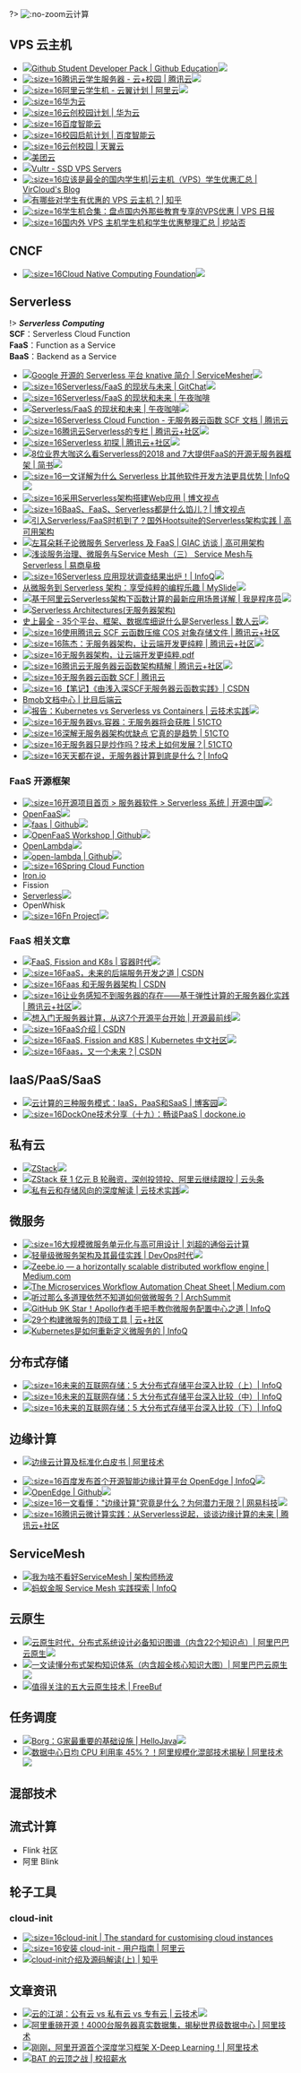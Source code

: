 ?> ![](logo/docker.svg ':no-zoom')云计算

## VPS 云主机

- [![](logo/github.svg)Github Student Developer Pack | Github Education![](logo/star.svg)](https://education.github.com/pack)
- [![](logo/qcloud.png ':size=16')腾讯云学生服务器 - 云+校园 | 腾讯云![](logo/star.svg)](https://cloud.tencent.com/act/campus)
- [![](logo/aliyun.png ':size=16')阿里云学生机 - 云翼计划 | 阿里云![](logo/star.svg)](https://promotion.aliyun.com/ntms/act/campus2018.html)
- [![](logo/huawei.ico ':size=16')华为云](https://www.huaweicloud.com/)
- [![](logo/huawei.ico ':size=16')云创校园计划 | 华为云](https://developer.huaweicloud.com/campus)
- [![](logo/baiduyun.ico ':size=16')百度智能云](https://cloud.baidu.com)
- [![](logo/baiduyun.ico ':size=16')校园启航计划 | 百度智能云](https://cloud.baidu.com/campaign/campus-2018/index.html)
- [![](logo/ctyun.ico ':size=16')云创校园 | 天翼云](https://www.ctyun.cn/activity/?20190103#/campus)
- [![](logo/mtyun.png)美团云](https://www.mtyun.com)
- [![](logo/vultr.png)Vultr - SSD VPS Servers](https://www.vultr.com/)
- [![](logo/vircloud.ico ':size=16')应该是最全的国内学生机|云主机（VPS）学生优惠汇总 | VirCloud's Blog](https://vircloud.net/offer/student-offer.html)
- [![](logo/zhihu.svg)有哪些对学生有优惠的 VPS 云主机？| 知乎](https://www.zhihu.com/question/40865206)
- [![](logo/vpsrb.ico ':size=16')学生机合集：盘点国内外那些教育专享的VPS优惠 | VPS 日报](https://www.vpsrb.com/675.html)
- [![](logo/wzfou.webp ':size=16')国内外 VPS 主机学生机和学生优惠整理汇总 | 挖站否](https://wzfou.com/edu-vps/)

## CNCF

- [![](logo/cncf.png ':size=16')Cloud Native Computing Foundation![](logo/star.svg)](https://www.cncf.io)

## Serverless

!> ***Serverless Computing***<br>**SCF**：Serverless Cloud Function<br>**FaaS**：Function as a Service<br>**BaaS**：Backend as a Service

* [![](logo/wechat.svg)Google 开源的 Serverless 平台 knative 简介 | ServiceMesher![](logo/star.svg)](https://mp.weixin.qq.com/s/-gW2IeOJDdEUXjiaZ1gafw)
* [![](logo/gitchat.png ':size=16')Serverless/FaaS 的现状与未来 | GitChat![](logo/star.svg)](https://gitbook.cn/books/5a4b66e3f957ee33939ec3cf/index.html)
* [![](logo/nightcoffee.png ':size=16')Serverless/FaaS 的现状和未来 | 午夜咖啡](http://jolestar.com/serverless-faas-current-status-and-future/)
* [![](logo/wechat.svg)Serverless/FaaS 的现状和未来 | 午夜咖啡![](logo/star.svg)](https://mp.weixin.qq.com/s/FOE833afgk3n-VD65PO0dw)
* [![](logo/qcloud.png ':size=16')Serverless Cloud Function - 无服务器云函数 SCF 文档 | 腾讯云](https://cloud.tencent.com/document/product/583)
* [![](logo/qcloud.png ':size=16')腾讯云Serverless的专栏 | 腾讯云+社区![](logo/star.svg)](https://cloud.tencent.com/developer/column/1196)
* [![](logo/qcloud.png ':size=16')Serverless 初探 | 腾讯云+社区![](logo/star.svg)](https://cloud.tencent.com/developer/article/1005537)
* [![](logo/jianshu.svg)8位业界大咖这么看Serverless的2018 and 7大提供FaaS的开源无服务器框架 | 简书![](logo/star.svg)](https://www.jianshu.com/p/d4e040fefdec)
* [![](logo/infoq.png ':size=16')一文详解为什么 Serverless 比其他软件开发方法更具优势 | InfoQ![](logo/star.svg)](https://www.infoq.cn/article/klfShH_dWU9ooU8idvYD)
* [![](logo/broadview.png ':size=16')采用Serverless架构搭建Web应用 | 博文视点](http://www.broadview.com.cn/article/362)
* [![](logo/broadview.png ':size=16')BaaS、FaaS、Serverless都是什么馅儿？| 博文视点](http://www.broadview.com.cn/article/792)
* [![](logo/wechat.svg)引入Serverless/FaaS时机到了？国外Hootsuite的Serverless架构实践 | 高可用架构](https://mp.weixin.qq.com/s/bdbWQ5YsgrNArpI6Wp81pA?)
* [![](logo/wechat.svg)左耳朵耗子论微服务 Serverless 及 FaaS | GIAC 访谈 | 高可用架构](https://mp.weixin.qq.com/s/rybygNf3u3K2lSVpBptCFA)
* [![](logo/wechat.svg)浅谈服务治理、微服务与Service Mesh（三） Service Mesh与Serverless | 易商阜极](https://mp.weixin.qq.com/s?__biz=MjM5MDM3NDY1NQ==&mid=2651112869&idx=1&sn=41e4bfff5dadb2f9e868815729b36713)
* [![](logo/infoq.png ':size=16')Serverless 应用现状调查结果出炉！| InfoQ![](logo/star.svg)](https://www.infoq.cn/article/0ThMRelvBEmvy_tA8DBO)
* [从微服务到 Serverless 架构：享受纯粹的编程乐趣 | MySlide![](logo/star.svg)](https://myslide.cn/slides/753)
* [![](logo/zhihu.svg)基于阿里云Serverless架构下函数计算的最新应用场景详解 | 我是程序员![](logo/star.svg)](https://zhuanlan.zhihu.com/p/33204275)
* [![](logo/zhihu.svg)Serverless Architectures(无服务器架构)](https://zhuanlan.zhihu.com/p/23308613)
* [史上最全 - 35个平台、框架、数据库细说什么是Serverless | 数人云![](logo/star.svg)](http://blog.shurenyun.com/untitled-82/)
* [![](logo/qcloud.png ':size=16')使用腾讯云 SCF 云函数压缩 COS 对象存储文件 | 腾讯云+社区](https://cloud.tencent.com/developer/article/1006150)
* [![](logo/qcloud.png ':size=16')陈杰：无服务器架构，让云端开发更纯粹 | 腾讯云+社区![](logo/star.svg)](https://cloud.tencent.com/developer/article/1020360)
* [![](logo/qcloud.png ':size=16')无服务器架构，让云端开发更纯粹.pdf](https://ask.qcloudimg.com/raw/yehe-133f028/s5su5c66bu.pdf)
* [![](logo/qcloud.png ':size=16')腾讯云无服务器云函数架构精解 | 腾讯云+社区![](logo/star.svg)](https://cloud.tencent.com/developer/article/1004922)
* [![](logo/qcloud.png ':size=16')无服务器云函数 SCF | 腾讯云](https://cloud.tencent.com/product/scf/)
* [![](logo/csdn.ico ':size=16')【笔记】《由浅入深SCF无服务器云函数实践》| CSDN](https://blog.csdn.net/csdn_duomaomao/article/details/78910588)
* [Bmob文档中心 | 比目后端云](http://doc.bmob.cn)
* [![](logo/wechat.svg)报告：Kubernetes vs Serverless vs Containers | 云技术实践![](logo/star.svg)](https://mp.weixin.qq.com/s/frcUfidillocPHo9-5cS0A)
* [![](logo/51cto.ico ':size=16')无服务器vs.容器：无服务器将会获胜 | 51CTO](http://server.51cto.com/sOS-566538.htm)
* [![](logo/51cto.ico ':size=16')深解无服务器架构优缺点 它真的是趋势 | 51CTO](http://server.51cto.com/sOS-566304.htm)
* [![](logo/51cto.ico ':size=16')无服务器只是炒作吗？技术上如何发展？| 51CTO](http://server.51cto.com/sOS-565626.htm)
* [![](logo/infoq.png ':size=16')天天都在说，无服务器计算到底是什么？| InfoQ](https://www.infoq.cn/article/M6GYovY_EqPOSt9jSK92)

### FaaS 开源框架

* [![](logo/oschina.ico ':size=16')开源项目首页 > 服务器软件 > Serverless 系统 | 开源中国![](logo/star.svg)](https://www.oschina.net/project/tag/475/serverless)
* [OpenFaaS![](logo/star.svg)](https://www.openfaas.com)
* [![](logo/github.svg)faas | Github![](logo/star.svg)](https://github.com/openfaas/faas)
* [![](logo/github.svg)OpenFaaS Workshop | Github![](logo/star.svg)](https://github.com/openfaas/workshop)
* [OpenLambda![](logo/star.svg)](https://open-lambda.org/index.htm)
* [![](logo/github.svg)open-lambda | Github![](logo/star.svg)](https://github.com/open-lambda/open-lambda)
* [![](logo/spring.png ':size=16')Spring Cloud Function](https://cloud.spring.io/spring-cloud-function/)
* [Iron.io](https://www.iron.io)
* Fission
* [Serverless![](logo/star.svg)](https://serverless.com)
* OpenWhisk
* [![](logo/fn.png ':size=16')Fn Project![](logo/star.svg)](https://fnproject.io)

### FaaS 相关文章

* [![](logo/wechat.svg)FaaS, Fission and K8s | 容器时代![](logo/star.svg)](https://mp.weixin.qq.com/s/3DoOjYlvnS-w5O0OpZ9yxA)
* [![](logo/csdn.ico ':size=16')FaaS，未来的后端服务开发之道 | CSDN](https://blog.csdn.net/linlzk/article/details/79650203)
* [![](logo/csdn.ico ':size=16')Faas 和无服务器架构 | CSDN](https://blog.csdn.net/xialingming/article/details/81291620)
* [![](logo/qcloud.png ':size=16')让业务感知不到服务器的存在——基于弹性计算的无服务器化实践 | 腾讯云+社区![](logo/star.svg)](https://cloud.tencent.com/developer/article/1160253)
* [![](logo/wechat.svg)想入门无服务器计算，从这7个开源平台开始 | 开源最前线![](logo/star.svg)](https://mp.weixin.qq.com/s/59WbxC8_-0rxSRgEuhoK2w)
* [![](logo/csdn.ico ':size=16')FaaS介绍 | CSDN](https://blog.csdn.net/wlhdo71920145/article/details/80388209)
* [![](logo/k8scn.png ':size=16')FaaS, Fission and K8S | Kubernetes 中文社区![](logo/star.svg)](https://www.kubernetes.org.cn/1530.html)
* [![](logo/csdn.ico ':size=16')Faas，又一个未来？| CSDN](https://blog.csdn.net/u013970991/article/details/57482813)

## IaaS/PaaS/SaaS

- [![](logo/cnblogs.svg)云计算的三种服务模式：IaaS，PaaS和SaaS | 博客园![](logo/star.svg)](http://www.cnblogs.com/beanmoon/archive/2012/12/10/2811547.html)
- [![](logo/dockone.png ':size=16')DockOne技术分享（十九）：畅谈PaaS | dockone.io](http://dockone.io/article/635)

## 私有云

* [![](logo/zstack.ico)ZStack![](logo/star.svg)](https://www.zstack.io)
* [![](logo/wechat.svg)ZStack 获 1 亿元 B 轮融资，深创投领投、阿里云继续跟投 | 云头条](https://mp.weixin.qq.com/s/WMHruUNnplvcKDY6eQNX7A)
* [![](logo/wechat.svg)私有云和存储风向的深度解读 | 云技术实践![](logo/star.svg)](https://mp.weixin.qq.com/s/s-T9tajKufoXfsaneaamdw)

## 微服务

- [![](logo/cnblogs.svg ':size=16')大规模微服务单元化与高可用设计 | 刘超的通俗云计算](https://www.cnblogs.com/popsuper1982/p/11577040.html)
- [![](logo/wechat.svg)轻量级微服务架构及其最佳实践 | DevOps时代![](logo/star.svg)](https://mp.weixin.qq.com/s/GOrFL7hGuzXGiO83qfy9pA)
- [![](logo/star.svg)Zeebe.io — a horizontally scalable distributed workflow engine | Medium.com](https://blog.bernd-ruecker.com/zeebe-io-a-horizontally-scalable-distributed-workflow-engine-45788a90d549)
- [![](logo/star.svg)The Microservices Workflow Automation Cheat Sheet | Medium.com](https://blog.bernd-ruecker.com/the-microservice-workflow-automation-cheat-sheet-fc0a80dc25aa)
- [![](logo/wechat.svg)听过那么多道理依然不知道如何做微服务？| ArchSummit](https://mp.weixin.qq.com/s/5lr9gMZ2Kab4ZN8Y-6lmFQ)
- [![](logo/wechat.svg)GitHub 9K Star！Apollo作者手把手教你微服务配置中心之道 | InfoQ](https://mp.weixin.qq.com/s/iDmYJre_ULEIxuliu1EbIQ)
- [![](logo/wechat.svg)29个构建微服务的顶级工具 | 云+社区](https://mp.weixin.qq.com/s/tqYpTlgsAsE5_ICIEB8RUA)
- [![](logo/wechat.svg)Kubernetes是如何重新定义微服务的 | InfoQ](https://mp.weixin.qq.com/s?__biz=MjM5MDE0Mjc4MA==&mid=2651010190&idx=3&sn=cfeb39c4a9ec9983d9758164911b22b1&chksm=bdbeccdd8ac945cbe86cf580ac0c53e533a30fb781bf4977999de8dc7b5bfb7f00e79fc9bae1&scene=27#wechat_redirect)

## 分布式存储

- [![](logo/infoq.png ':size=16')未来的互联网存储：5 大分布式存储平台深入比较（上）| InfoQ](https://www.infoq.cn/article/OQ7hmrRfYE8ih58L_m3q)
- [![](logo/infoq.png ':size=16')未来的互联网存储：5 大分布式存储平台深入比较（中）| InfoQ](https://www.infoq.cn/article/vM2_erirO85MMMfkdNyK)
- [![](logo/infoq.png ':size=16')未来的互联网存储：5 大分布式存储平台深入比较（下）| InfoQ](https://www.infoq.cn/article/yV6u9zrMX0s3Es*gUYWC)

## 边缘计算

- [![](logo/star.svg)边缘云计算及标准化白皮书 | 阿里技术](https://102.alibaba.com/downloadFile.do?file=1544675036507%2f%e8%be%b9%e7%bc%98%e4%ba%91%e8%ae%a1%e7%ae%97%e6%8a%80%e6%9c%af%e5%8f%8a%e6%a0%87%e5%87%86%e5%8c%96%e7%99%bd%e7%9a%ae%e4%b9%a6-2018.12.12.pdf)
* [![](logo/infoq.png ':size=16')百度发布首个开源智能边缘计算平台 OpenEdge | InfoQ![](logo/star.svg)](https://www.infoq.cn/article/Ke5FkoswUi*AF7ajPhKD)
* [![](logo/github.svg)OpenEdge | Github![](logo/star.svg)](https://github.com/baidu/openedge)
* [![](logo/netease.ico ':size=16')一文看懂："边缘计算"究竟是什么？为何潜力无限？| 网易科技![](logo/star.svg)](http://tech.163.com/18/0815/01/DP7AJGR500097U7T.html)
* [![](logo/qcloud.png ':size=16')腾讯云微计算实践：从Serverless说起，谈谈边缘计算的未来 | 腾讯云+社区](https://cloud.tencent.com/developer/article/1044457)

## ServiceMesh

- [![](logo/wechat.svg)我为啥不看好ServiceMesh | 架构师杨波](https://mp.weixin.qq.com/s?__biz=MzIxMTA5NjQyMg==&mid=2647802215&idx=1&sn=a92316c405b03f5ee797e76468fb922c&chksm=8f7c676eb80bee7848266c1661295096af4d7d662c00497ed0a6c24238f378ce62b30996ccc7&mpshare=1&scene=1&srcid=110170qeXMJ3k8xMz4HmomNw#rd)
- [![](logo/wechat.svg)蚂蚁金服 Service Mesh 实践探索 | InfoQ](https://mp.weixin.qq.com/s?__biz=MjM5MDE0Mjc4MA==&mid=2651010202&idx=1&sn=742179879a25d526402a5b561b769ed1&chksm=bdbeccc98ac945df391f1b54f06495868a683002ac9fb71a80fc001e10344a991d36019ad1f4&scene=27#wechat_redirect)

## 云原生

- [![](logo/wechat.svg)云原生时代，分布式系统设计必备知识图谱（内含22个知识点）| 阿里巴巴云原生![](logo/star.svg)](https://mp.weixin.qq.com/s/CMd4GCoZoTsY_FNB1y9DJw)
- [![](logo/wechat.svg)一文读懂分布式架构知识体系（内含超全核心知识大图）| 阿里巴巴云原生![](logo/star.svg)](https://mp.weixin.qq.com/s/XL5zJNNKCpWLxT8LuJgTUg)
- [![](logo/wechat.svg)值得关注的五大云原生技术 | FreeBuf](https://mp.weixin.qq.com/s/JJt4D-gb1R9ePnNRTXt47A)

## 任务调度

* [![](logo/wechat.svg)Borg：G家最重要的基础设施 | HelloJava![](logo/star.svg)](https://mp.weixin.qq.com/s/8wbBAQR4fIsg6YfZlMIWRA)
* [![](logo/wechat.svg)数据中心日均 CPU 利用率 45%？！阿里规模化混部技术揭秘 | 阿里技术![](logo/star.svg)](https://mp.weixin.qq.com/s/sUWy60vL-pEt5fE5PGGrww)

## 混部技术

## 流式计算

- Flink 社区
- 阿里 Blink

## 轮子工具

### cloud-init

- [![](logo/cloudinit.ico ':size=16')cloud-init | The standard for customising cloud instances](https://cloud-init.io/)
- [![](logo/aliyun.png ':size=16')安装 cloud-init - 用户指南 | 阿里云](https://www.alibabacloud.com/help/zh/doc-detail/57803.htm)
- [![](logo/zhihu.svg)cloud-init介绍及源码解读(上) | 知乎](https://zhuanlan.zhihu.com/p/27664869)

## 文章资讯

- [![](logo/wechat.svg)云的江湖：公有云 vs 私有云 vs 专有云 | 云技术![](logo/star.svg)](https://mp.weixin.qq.com/s?__biz=MzU0NDEyODkzMQ==&mid=2247487865&idx=1&sn=83826873008727de43e0bab10b3b7cdb&chksm=fb01bbb5cc7632a3d9a8c65912d0f185b3aff28886c04b208c47672d0e796ab079aa8bd71afe&mpshare=1&scene=1&srcid=1218tj61XgnRZmld7NzjAo9y#rd)
- [![](logo/wechat.svg)阿里重磅开源！4000台服务器真实数据集，揭秘世界级数据中心 | 阿里技术](https://mp.weixin.qq.com/s/8aGrLCEfQZlW_w2t768rqA)
- [![](logo/wechat.svg)刚刚，阿里开源首个深度学习框架 X-Deep Learning！| 阿里技术](https://mp.weixin.qq.com/s/Of_khouAoM7sMEBFKKZigA)
- [![](logo/wechat.svg)BAT 的云顶之战 | 校招薪水](https://mp.weixin.qq.com/s/sv46bzfSSfWtT5lMRGMwZw)



